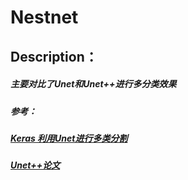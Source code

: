 # Nestnet
## Description：
##### 主要对比了Unet和Unet++进行多分类效果

##### 参考：

##### [Keras 利用Unet进行多类分割](https://blog.csdn.net/lawenceray/article/details/97391350#comments) 

##### [Unet++论文](https://github.com/MrGiovanni/UNetPlusPlus)